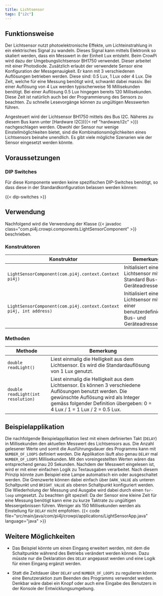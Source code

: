 ```yaml
---
title: Lichtsensor
tags: ["i2c"]
---
```


## Funktionsweise
Der Lichtsensor nutzt photoelektronische Effekte, um Lichteinstrahlung in ein elektrisches Signal zu wandeln. Dieses Signal kann mittels Elektronik so skaliert werden, dass ein Messwert 
in der Einheit Lux entsteht. Beim CrowPi wird dazu der Umgebungslichtsensor BH1750 verwendet. Dieser arbeitet mit einer Photodiode. Zusätzlich erlaubt der verwendete Sensor eine Konfiguration 
der Messgenauigkeit. Er kann mit 3 verschiedenen Auflösungen betrieben werden. Diese sind: 0.5 Lux, 1 Lux oder 4 Lux. Die Zeit, welche für eine Messung benötigt wird, schwankt dabei massiv. Bei einer Auflösung von 4 Lux werden 
typischerweise 16 Millisekunden benötigt. Bei einer Auflösung 0.5 Lux hingegen bereits 120 Millisekunden. Diese Zeit ist natürlich auch bei der Programmierung des Sensors zu beachten. Zu schnelle
Lesevorgänge können zu ungültigen Messwerten führen.

Angesteuert wird der Lichtsensor BH1750 mittels des Bus I2C. Näheres zu diesem Bus kann unter [Hardware I2C]({{< ref "hardware/i2c" >}}) nachgeschlagen werden. Obwohl der Sensor nur wenige 
Einstellmöglichkeiten bietet, sind die Kombinationsmöglichkeiten eines Lichtsensors beinahe unendlich. Es gibt viele mögliche Szenarien wie der Sensor eingesetzt werden könnte.

## Voraussetzungen

### DIP Switches

Für diese Komponente werden keine spezifischen DIP-Switches benötigt, so dass diese in der Standardkonfiguration belassen werden können:

{{< dip-switches >}}

## Verwendung

Nachfolgend wird die Verwendung der Klasse {{< javadoc class="com.pi4j.crowpi.components.LightSensorComponent" >}} beschrieben.

### Konstruktoren

| Konstruktor | Bemerkung |
| --- | --- |
| `LightSensorComponent(com.pi4j.context.Context pi4j)` | Initialisiert einen Lichtsensor mit der Standard Bus- und Geräteadresse. |
| `LightSensorComponent(com.pi4j.context.Context pi4j, int address)` | Initialisiert einen Lichtsensor mit einer benutzerdefinierten Bus- und Geräteadresse. |

### Methoden
| Methode | Bemerkung |
| --- | --- |
| `double readLight()` | Liest einmalig die Helligkeit aus dem Lichtsensor. Es wird die Standardauflösung von 1 Lux genutzt.
| `double readLight(int resolution)` | Liest einmalig die Helligkeit aus dem Lichtsensor. Es können 3 verschiedene Auflösungen benutzt werden. Die gewünschte Auflösung wird als Integer gemäss folgender Definition übergeben: 0 = 4 Lux / 1 = 1 Lux / 2 = 0.5 Lux.  |

## Beispielapplikation

Die nachfolgende Beispielapplikation liest mit einem definierten Takt (`DELAY`) in Millisekunden den aktuellen Messwert des Lichtsensors aus. Die Anzahl
gelesener Werte und somit die Ausführungsdauer des Programms kann mit `NUMBER_OF_LOOPS` definiert werden. Die Applikation läuft also genau
`DELAY` mal `NUMBER_OF_LOOPS` Millisekunden. Mit den voreingestellten Werten wären das entsprechend genau 20 Sekunden. 
Nachdem der Messwert eingelesen ist, wird er mit einer einfachen Logik zu Textausgaben verarbeitet. Nach diesem Prinzip könnte zum Beispiel eine Lampe 
automatisch ein oder ausgeschaltet werden. Die Grenzwerte können dabei einfach über `DARK_VALUE` als unteren Schaltpunkt und `BRIGHT_VALUE` als oberen Schaltpunkt konfiguriert werden.
Die Wiederholung der Messung und Ausgabe wird dabei durch einen `for-loop` umgesetzt. Zu beachten gilt speziell: Da der Sensor eine kleine Zeit für eine Messung benötigt
kann eine zu kurze Taktrate zu ungültigen Messergebnissen führen. Weniger als 150 Millisekunden werden als Einstellung für `DELAY` nicht empfohlen.
{{< code file="src/main/java/com/pi4j/crowpi/applications/LightSensorApp.java" language="java" >}}

## Weitere Möglichkeiten

- Das Beispiel könnte um einen Eingang erweitert werden, mit dem die Schaltpunkte während des Betriebs verändert werden können. Dazu müsste nur die Deklaration des `DELAY` 
angepasst werden und eine Logik für einen Eingang ergänzt werden. 

- Statt die Zeitdauer über `DELAY` und `NUMBER_OF_LOOPS` zu regulieren könnte eine Benutzeraktion zum Beenden des Programms verwendet werden. Denkbar wäre dabei ein Knopf oder auch eine
Eingabe des Benutzers in der Konsole der Entwicklungsumgebung.

